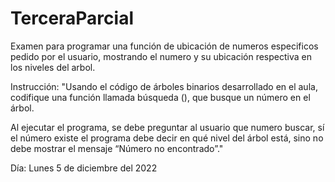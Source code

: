 # TerceraParcial

Examen para programar una función de ubicación de numeros especificos pedido por el usuario, mostrando el numero y su ubicación respectiva en los niveles del arbol.

Instrucción: 
"Usando el código de árboles binarios desarrollado en el aula, codifique una función llamada
búsqueda (), que busque un número en el árbol.

Al ejecutar el programa, se debe preguntar al usuario que numero buscar, sí el número existe
el programa debe decir en qué nivel del árbol está, sino no debe mostrar el
mensaje “Número no encontrado”."

Día: Lunes 5 de diciembre del 2022